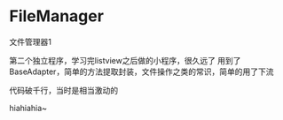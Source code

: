 # FileManager
文件管理器1

第二个独立程序，学习完listview之后做的小程序，很久远了
用到了BaseAdapter，简单的方法提取封装，文件操作之类的常识，简单的用了下流

代码破千行，当时是相当激动的

hiahiahia~
